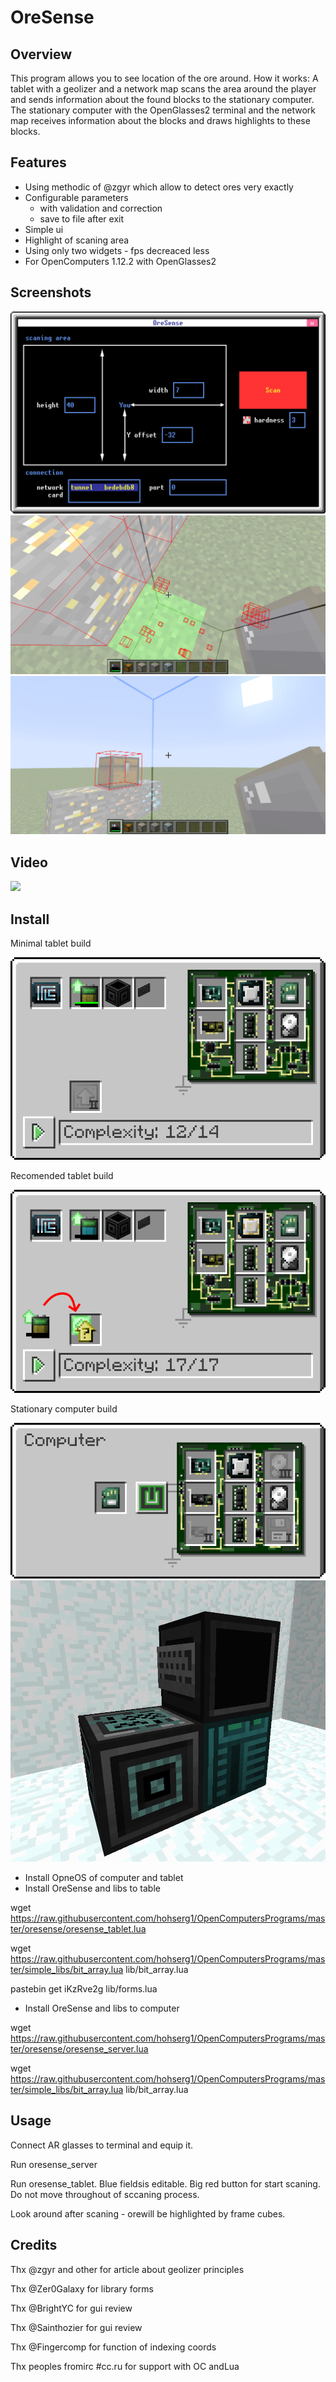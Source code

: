 # OreSense
## Overview 
This program allows you to see location of the ore around.
How it works:
A tablet with a geolizer and a network map scans the area around the player and sends information about the found blocks to the stationary computer.
The stationary computer with the OpenGlasses2 terminal and the network map receives information about the blocks and draws highlights to these blocks.

## Features
+ Using methodic of @zgyr which allow to detect ores very exactly
+ Configurable parameters
    * with validation and correction
    * save to file after exit
+ Simple ui
+ Highlight of scaning area
+ Using only two widgets - fps decreaced less
+ For OpenComputers 1.12.2 with OpenGlasses2

## Screenshots
![](https://raw.githubusercontent.com/hohserg1/OpenComputersPrograms/master/oresense/gui-screenshot.png)
![](https://raw.githubusercontent.com/hohserg1/OpenComputersPrograms/master/oresense/2021-03-24_16.30.02.png)
![](https://raw.githubusercontent.com/hohserg1/OpenComputersPrograms/master/oresense/2021-03-24_17.32.42.png)
## Video
[![](http://img.youtube.com/vi/m0JKtMSZ6q8/0.jpg)](http://www.youtube.com/watch?v=m0JKtMSZ6q8 "Video Title")

## Install
Minimal tablet build

![](https://raw.githubusercontent.com/hohserg1/OpenComputersPrograms/master/oresense/min-requirements-tablet.png)

Recomended tablet build

![](https://raw.githubusercontent.com/hohserg1/OpenComputersPrograms/master/oresense/recomended-requirements-tablet.png)

Stationary computer build

![](https://raw.githubusercontent.com/hohserg1/OpenComputersPrograms/master/oresense/min-requirements-server.png)
![](https://raw.githubusercontent.com/hohserg1/OpenComputersPrograms/master/oresense/min-requirements-server-2.png)


+ Install OpneOS of computer and tablet
+ Install OreSense and libs to table

wget https://raw.githubusercontent.com/hohserg1/OpenComputersPrograms/master/oresense/oresense_tablet.lua

wget https://raw.githubusercontent.com/hohserg1/OpenComputersPrograms/master/simple_libs/bit_array.lua lib/bit_array.lua

pastebin get iKzRve2g lib/forms.lua

+ Install OreSense and libs to computer

wget https://raw.githubusercontent.com/hohserg1/OpenComputersPrograms/master/oresense/oresense_server.lua

wget https://raw.githubusercontent.com/hohserg1/OpenComputersPrograms/master/simple_libs/bit_array.lua lib/bit_array.lua

## Usage
Connect AR glasses to terminal and equip it.

Run oresense_server

Run oresense_tablet. Blue fieldsis editable. Big red button for start scaning. Do not move throughout of sccaning process.

Look around after scaning - orewill be highlighted by frame cubes.

## Credits
Thx @zgyr and other for article about geolizer principles

Thx @Zer0Galaxy for library forms

Thx @BrightYC for gui review

Thx @Sainthozier for gui review

Thx @Fingercomp for function of indexing coords

Thx peoples fromirc #cc.ru for support with OC andLua

